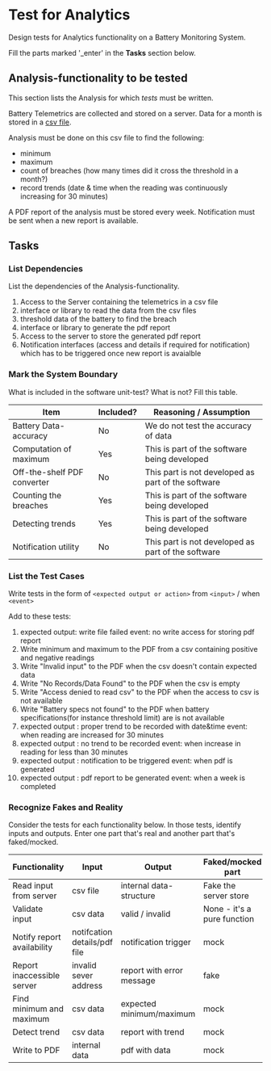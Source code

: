 # Test for Analytics

Design tests for Analytics functionality on a Battery Monitoring System.

Fill the parts marked '_enter' in the **Tasks** section below.

## Analysis-functionality to be tested

This section lists the Analysis for which _tests_ must be written.

Battery Telemetrics are collected and stored on a server.
Data for a month is stored in a [csv file](https://en.wikipedia.org/wiki/Comma-separated_values).

Analysis must be done on this csv file to find the following:
- minimum
- maximum
- count of breaches (how many times did it cross the threshold in a month?)
- record trends (date & time when the reading was continuously increasing for 30 minutes)

A PDF report of the analysis must be stored every week.
Notification must be sent when a new report is available.

## Tasks

### List Dependencies

List the dependencies of the Analysis-functionality.

1. Access to the Server containing the telemetrics in a csv file
1. interface or library to read the data from the csv files
1. threshold data of the battery to find the breach
1. interface or library to generate the pdf report
1. Access to the server to store the generated pdf report
1. Notification interfaces (access and details if required for notification) which has to be triggered once new report is avaialble


### Mark the System Boundary

What is included in the software unit-test? What is not? Fill this table.

| Item                      | Included?     | Reasoning / Assumption
|---------------------------|---------------|---
Battery Data-accuracy       | No            | We do not test the accuracy of data
Computation of maximum      | Yes           | This is part of the software being developed
Off-the-shelf PDF converter | No            | This part is not developed as part of the software
Counting the breaches       | Yes           | This is part of the software being developed
Detecting trends            | Yes           | This is part of the software being developed
Notification utility        | No            | This part is not developed as part of the software

### List the Test Cases

Write tests in the form of `<expected output or action>` from `<input>` / when `<event>`

Add to these tests:

1. expected output: write file failed event: no write access for storing pdf report
1. Write minimum and maximum to the PDF from a csv containing positive and negative readings
1. Write "Invalid input" to the PDF when the csv doesn't contain expected data
1. Write "No Records/Data Found" to the PDF when the csv is empty
1. Write "Access denied to read csv" to the PDF when the access to csv is not available
1. Write "Battery specs not found" to the PDF when battery specifications(for instance threshold limit) are is not available
1. expected output : proper trend to be recorded with date&time event: when reading are increased for 30 minutes
1. expected output : no trend to be recorded event: when increase in reading for less than 30 minutes
1. expected output : notification to be triggered event: when pdf is generated
1. expected output : pdf report to be generated event: when a week is completed


### Recognize Fakes and Reality

Consider the tests for each functionality below.
In those tests, identify inputs and outputs.
Enter one part that's real and another part that's faked/mocked.

| Functionality            | Input        | Output                      | Faked/mocked part
|--------------------------|--------------|-----------------------------|---
Read input from server     | csv file     | internal data-structure     | Fake the server store
Validate input             | csv data     | valid / invalid             | None - it's a pure function
Notify report availability | notifcation details/pdf file          | notification trigger                      | mock
Report inaccessible server | invalid sever address | report with error message               | fake
Find minimum and maximum   | csv data | expected minimum/maximum                 | mock
Detect trend               | csv data | report with trend               | mock
Write to PDF               | internal data | pdf with data               | mock

